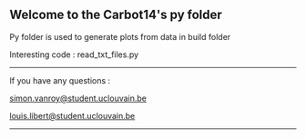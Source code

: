 Welcome to the Carbot14's py folder
----------------------------

Py folder is used to generate plots from data in build folder

Interesting code : read_txt_files.py

-----------------------------
If you have any questions :

simon.vanroy@student.uclouvain.be

louis.libert@student.uclouvain.be

-----------------------------
